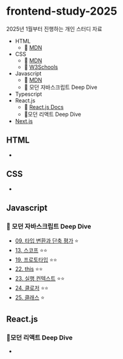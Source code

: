 # frontend-study-2025

2025년 1월부터 진행하는 개인 스터디 자료

- HTML
  - 🔗 [MDN](https://developer.mozilla.org/ko/docs/Web/HTML)
- CSS
  - 🔗 [MDN](https://developer.mozilla.org/ko/docs/Learn_web_development/Core/Styling_basics)
  - 🔗 [W3Schools](https://www.w3schools.com/css/default.asp)
- Javascript
  - 🔗 [MDN](https://developer.mozilla.org/en-US/docs/Web/JavaScript)
  - 📖 모던 자바스크립트 Deep Dive
- Typescript
- React.js
  - 🔗 [React.js Docs](https://ko.legacy.reactjs.org/docs/getting-started.html)
  - 📖모던 리액트 Deep Dive
- [Next.js](https://nextjs.org/docs)

## HTML

-

## CSS

-

## Javascript

### 📖 모던 자바스크립트 Deep Dive

- [09. 타입 변환과 단축 평가](./javascript-deep-dive/09_type_conversion_and_short_circuit_evaluation.md) ⭐️
- [13. 스코프](./javascript-deep-dive/13_scope.md) ⭐️⭐️
- [19. 프로토타입](./javascript-deep-dive/19_prototype.md) ⭐️⭐️
- [22. this](./javascript-deep-dive/22_this.md) ⭐️⭐️
- [23. 실행 컨텍스트](./javascript-deep-dive/23_execution_context.md) ⭐️⭐️
- [24. 클로저](./javascript-deep-dive/24_closure.md) ⭐️⭐️
- [25. 클래스](./javascript-deep-dive/25_class.md) ⭐️


## React.js

### 📖모던 리액트 Deep Dive

-
